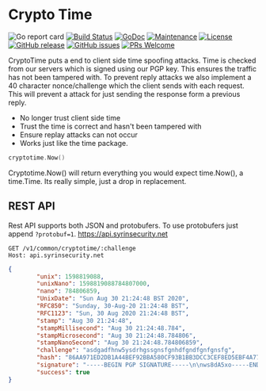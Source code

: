 # Crypto Time

![Go report card](https://goreportcard.com/badge/github.com/syrinsecurity/cryptotime)
[![Build Status](https://travis-ci.org/syrinsecurity/cryptotime.svg?branch=master)](https://travis-ci.org/syrinsecurity/cryptotime)
[![GoDoc](https://godoc.org/github.com/syrinsecurity/cryptotime?status.svg)](https://godoc.org/github.com/syrinsecurity/cryptotime)
[![Maintenance](https://img.shields.io/badge/Maintained%3F-yes-green.svg)](https://GitHub.com/syrinsecurity/cryptotime/graphs/commit-activity)
[![License](https://img.shields.io/github/license/syrinsecurity/cryptotime.svg)](https://github.com/syrinsecurity/cryptotime/blob/master/LICENSE)
[![GitHub release](https://img.shields.io/github/release/syrinsecurity/cryptotime.svg)](https://GitHub.com/syrinsecurity/cryptotime/releases/)
[![GitHub issues](https://img.shields.io/github/issues/syrinsecurity/cryptotime.svg)](https://GitHub.com/syrinsecurity/cryptotime/issues/)
[![PRs Welcome](https://img.shields.io/badge/PRs-welcome-brightgreen.svg?style=flat-square)](http://makeapullrequest.com)

CryptoTime puts a end to client side time spoofing attacks. Time is checked from our servers which is signed using our PGP key. This ensures the traffic has not been tampered with. To prevent reply attacks we also implement a 40 character nonce/challenge which the client sends with each request. This will prevent a attack for just sending the response form a previous reply.

- No longer trust client side time
- Trust the time is correct and hasn't been tampered with
- Ensure replay attacks can not occur
- Works just like the time package.

```go
cryptotime.Now()
```

Cryptotime.Now() will return everything you would expect time.Now(), a time.Time.
Its really simple, just a drop in replacement.

## REST API

Rest API supports both JSON and protobufers. To use protobufers just append `?protobuf=1`. https://api.syrinsecurity.net

```
GET /v1/common/cryptotime/:challenge
Host: api.syrinsecurity.net
```

```json
{
        "unix": 1598819088,
        "unixNano": 1598819088784807000,
        "nano": 784806859,
        "UnixDate": "Sun Aug 30 21:24:48 BST 2020",
        "RFC850": "Sunday, 30-Aug-20 21:24:48 BST",
        "RFC1123": "Sun, 30 Aug 2020 21:24:48 BST",
        "stamp": "Aug 30 21:24:48",
        "stampMillisecond": "Aug 30 21:24:48.784",
        "stampMicrosecond": "Aug 30 21:24:48.784806",
        "stampNanoSecond": "Aug 30 21:24:48.784806859",
        "challenge": "asdgadfhnw5ysdrhgssgnsfgnhdfgndfgnfgnsfg",
        "hash": "86AA971ED2DB1A44BEF92BBA580CF93B1BB3DCC3CEF8ED5EBF4A77F67A09FB51",
        "signature": "-----BEGIN PGP SIGNATURE-----\n\nws8dA5xo-----END PGP SIGNATURE-----",
        "success": true
}
```
